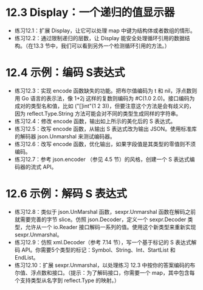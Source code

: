 # 12.3 Display：一个递归的值显示器
+ 练习12.1：扩展 Display，让它可以处理 map 中键为结构体或者数组的情形。
+ 练习12.2：通过限制递归的层数，让 Display 能安全处理循环引用的数据结构。（在13.3 节中，我们可以看到另外一个检测循环引用的方法。）

# 12.4 示例：编码 S表达式
+ 练习12.3：实现 encode 函数缺失的功能。把布尔值编码为 t 和 nil，浮点数则用 Go 语言的表示法，像 1+2j 这样的复数则编码为 #C(1.0 2.0)。接口编码为成对的类型名和值，比如 ("[]int"(1 2 3))，但要注意这个方法是会有歧义的，因为 reflect\.Type\.String 方法可能会对不同的类型生成同样的字符串。
+ 练习12.4：修改 encode 函数，输出如上所示的美化后的 S 表达式。
+ 练习12.5：改写 encode 函数，从输出 S 表达式改为输出 JSON。使用标准库的解码器 json.Unmarshal 来测试编码器。
+ 练习12.6：改写 encode 函数，优化输出，如果字段值是其类型的零值则不须编码。
+ 练习12.7：参考 json\.encoder （参见 4.5 节）的风格，创建一个 S 表达式编码器的流式 API。

# 12.6 示例：解码 S 表达式
+ 练习12.8：类似于 json\.UnMarshal 函数，sexpr\.Unmarshal 函数在解码之前就需要完善的字节 slice。仿照 json\.Decoder，定义一个 sexpr\.Decoder 类型，允许从一个 io\.Reader 接口解码一系列的值。使用这个新类型来重新实现 sexpr\.Unmarshal。
+ 练习12.9：仿照 xml\.Decoder（参考 7.14 节），写一个基于标记的 S 表达式解码 API。你需要5个类型的标记：Symbol、String、Int、StartList 和 EndList。
+ 练习12.10：扩展 sexpr\.Unmarshal，以处理练习 12.3 中按你的答案编码的布尔值、浮点数和接口。（提示：为了解码接口，你需要一个 map，其中包含每个支持类型从名字到 reflect\.Type 的映射。）
